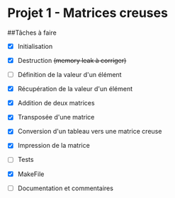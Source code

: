# Projet 1 - Matrices creuses

##Tâches à faire

- [x] Initialisation
- [x] Destruction ~~(memory leak à corriger)~~
- [ ] Définition de la valeur d'un élément
- [x] Récupération de la valeur d'un élément
- [x] Addition de deux matrices
- [x] Transposée d'une matrice
- [x] Conversion d'un tableau vers une matrice creuse
- [x] Impression de la matrice

- [ ] Tests
- [x] MakeFile
- [ ] Documentation et commentaires
